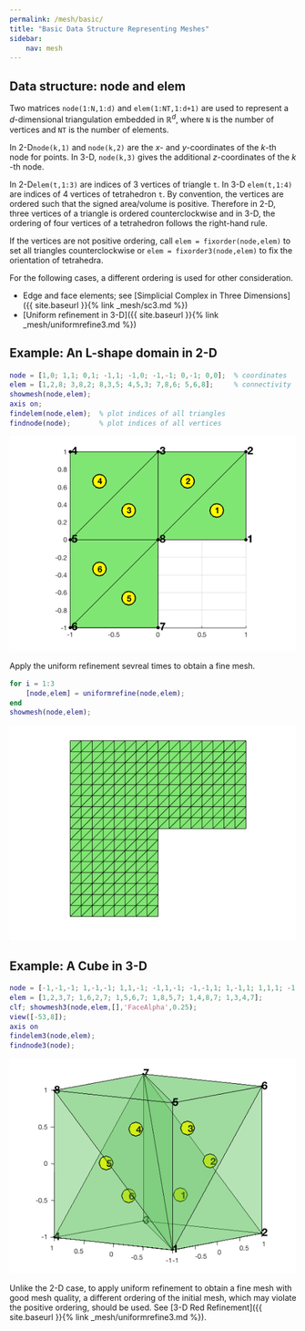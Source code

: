 ```yaml
---
permalink: /mesh/basic/
title: "Basic Data Structure Representing Meshes"
sidebar:
    nav: mesh
---
```



## Data structure: node and elem

Two matrices `node(1:N,1:d)` and `elem(1:NT,1:d+1)` are used to represent a $d$-dimensional triangulation embedded in $\mathbb R^d$, where `N` is the number of vertices and `NT` is the number of elements. 

In 2-D`node(k,1)` and `node(k,2)` are the $x$​- and $y$​-coordinates of the $k$​-th node for points. In 3-D, `node(k,3)` gives the additional $z$​-coordinates of the $k$​-th node. 

In 2-D`elem(t,1:3)` are indices of 3 vertices of triangle `t`. In 3-D `elem(t,1:4)` are indices of 4 vertices of tetrahedron `t`. By convention, the vertices are ordered such that the signed area/volume is positive. Therefore in 2-D, three vertices of a triangle is ordered counterclockwise and in 3-D, the ordering of four vertices of a tetrahedron follows the right-hand rule.

If the vertices are not positive ordering, call `elem = fixorder(node,elem)` to set all triangles counterclockwise or `elem = fixorder3(node,elem)` to fix the orientation of tetrahedra. 

For the following cases, a different ordering is used for other consideration.
- Edge and face elements; see [Simplicial Complex in Three Dimensions]({{ site.baseurl }}{% link _mesh/sc3.md %})
- [Uniform refinement in 3-D]({{ site.baseurl }}{% link _mesh/uniformrefine3.md %}) 



## Example: An L-shape domain in 2-D


```matlab
node = [1,0; 1,1; 0,1; -1,1; -1,0; -1,-1; 0,-1; 0,0];  % coordinates
elem = [1,2,8; 3,8,2; 8,3,5; 4,5,3; 7,8,6; 5,6,8];     % connectivity
showmesh(node,elem); 
axis on;
findelem(node,elem);  % plot indices of all triangles
findnode(node);       % plot indices of all vertices
```


![png](mesh_figures/meshbasicdoc_2_0.png)    
    


Apply the uniform refinement sevreal times to obtain a fine mesh.


```matlab
for i = 1:3
    [node,elem] = uniformrefine(node,elem);
end
showmesh(node,elem);
```


 ![png](mesh_figures/meshbasicdoc_4_0.png)   
    


## Example: A Cube in 3-D


```matlab
node = [-1,-1,-1; 1,-1,-1; 1,1,-1; -1,1,-1; -1,-1,1; 1,-1,1; 1,1,1; -1,1,1]; 
elem = [1,2,3,7; 1,6,2,7; 1,5,6,7; 1,8,5,7; 1,4,8,7; 1,3,4,7];
clf; showmesh3(node,elem,[],'FaceAlpha',0.25);
view([-53,8]);
axis on
findelem3(node,elem);
findnode3(node); 
```



![png](mesh_figures/meshbasicdoc_6_0.png)

Unlike the 2-D case, to apply uniform refinement to obtain a fine mesh with good mesh quality, a different ordering of the initial mesh, which may violate the positive ordering, should be used. See [3-D Red Refinement]({{ site.baseurl }}{% link _mesh/uniformrefine3.md %}).

